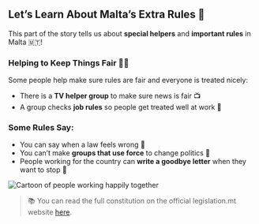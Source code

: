 ## Let’s Learn About Malta’s Extra Rules 📜

This part of the story tells us about **special helpers** and **important rules** in Malta 🇲🇹!

### Helping to Keep Things Fair 🧑‍⚖️

Some people help make sure rules are fair and everyone is treated nicely:

- There is a **TV helper group** to make sure news is fair 📺
- A group checks **job rules** so people get treated well at work 💼

### Some Rules Say:

- You can say when a law feels wrong 🙋
- You can’t make **groups that use force** to change politics 🤚
- People working for the country can **write a goodbye letter** when they want to stop 📝

![Cartoon of people working happily together](https://upload.wikimedia.org/wikipedia/commons/thumb/2/21/Working_Together_Cartoon.svg/1280px-Working_Together_Cartoon.svg.png)

> 📚 You can read the full constitution on the official legislation.mt website [here](https://legislation.mt/eli/const/eng).

